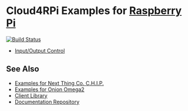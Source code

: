 Cloud4RPi Examples for [Raspberry Pi](https://www.raspberrypi.org/products/)
============================================================================

[![Build Status](https://travis-ci.org/cloud4rpi/raspberrypi-examples.svg?branch=master)](https://travis-ci.org/cloud4rpi/raspberrypi-examples)

* [Input/Output Control](control.py)

## See Also

* [Examples for Next Thing Co. C.H.I.P.](https://github.com/cloud4rpi/chip-examples)
* [Examples for Onion Omega2](https://github.com/cloud4rpi/omega2-examples)
* [Client Library](https://github.com/cloud4rpi/cloud4rpi)
* [Documentation Repository](https://github.com/cloud4rpi/docs)
